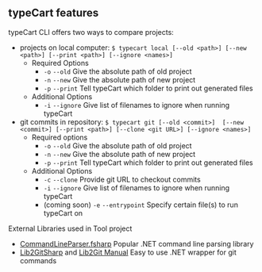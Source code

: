 ## typeCart features
typeCart CLI offers two ways to compare projects:
- projects on local computer:
  `$ typecart local [--old <path>] [--new <path>] [--print <path>] [--ignore <names>]`
    * Required Options
      * `-o` `--old` Give the absolute path of old project
      * `-n` `--new` Give the absolute path of new project
      * `-p` `--print` Tell typeCart which folder to print out generated files
  * Additional Options
    * `-i` `--ignore` Give list of filenames to ignore when running typeCart
- git commits in repository: `$ typecart git [--old <commit>]  [--new <commit>] [--print <path>] [--clone <git URL>] [--ignore <names>]`
  * Required options 
    * `-o` `--old` Give the absolute path of old project
    * `-n` `--new` Give the absolute path of new project
    * `-p` `--print` Tell typeCart which folder to print out generated files
  * Additional Options
    * `-c` `--clone` Provide git URL to checkout commits 
    * `-i` `--ignore` Give list of filenames to ignore when running typeCart
    * (coming soon) `-e` `--entrypoint` Specify certain file(s) to run typeCart on

External Libraries used in Tool project
* [CommandLineParser.fsharp](https://github.com/commandlineparser/commandline) Popular .NET command line parsing library
* [Lib2GitSharp](https://github.com/libgit2/libgit2sharp/wiki) and [Lib2Git Manual](https://libgit2.org/docs/guides/101-samples/) Easy to use .NET wrapper for git commands 
 

